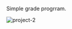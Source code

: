 Simple grade progrram.

![project-2](https://github.com/user-attachments/assets/43270473-afe4-4717-b57f-c6f82f0cd877)

